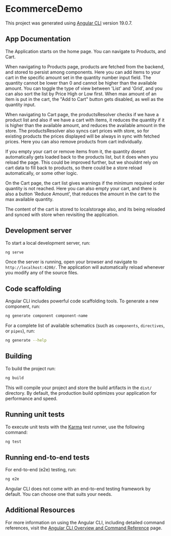 # EcommerceDemo

This project was generated using [Angular CLI](https://github.com/angular/angular-cli) version 19.0.7.

## App Documentation

The Application starts on the home page.
You can navigate to Products, and Cart.

When navigating to Products page, products are fetched from the backend, and stored to persist among components.
Here you can add items to your cart in the specific amount set in the quantity number input field.
The quantity cannot be lower than 0 and cannot be higher than the available amount.
You can toggle the type of view between 'List' and 'Grid', and you can also sort the list by Price High or Low first.
When max amount of an item is put in the cart, the "Add to Cart" button gets disabled, as well as the quantity input.

When navigating to Cart page, the productsResolver checks if we have a product list and also if we have a cart with items,
it reduces the quantity if it is higher than the available amount, and reduces the available amount in the store.
The productsResolver also syncs cart prices with store, so for existing products the prices displayed will be always in sync with fetched prices.
Here you can also remove products from cart individually.

If you empty your cart or remove items from it, the quantity doesnt automatically gets loaded back to the products list, but it does when you reload
the page. This could be improved further, but we shouldnt rely on cart data to fill back to products, so there could be a store reload automatically, 
or some other logic.

On the Cart page, the cart list gives warnings if the minimum required order quantity is not reached.
Here you can also empty your cart, and there is also a button 'Reduce Amount', that reduces the amount in the cart to the max available quantity.

The content of the cart is stored to localstorage also, and its being reloaded and synced with store when revisiting the application.

## Development server

To start a local development server, run:

```bash
ng serve
```

Once the server is running, open your browser and navigate to `http://localhost:4200/`. The application will automatically reload whenever you modify any of the source files.

## Code scaffolding

Angular CLI includes powerful code scaffolding tools. To generate a new component, run:

```bash
ng generate component component-name
```

For a complete list of available schematics (such as `components`, `directives`, or `pipes`), run:

```bash
ng generate --help
```

## Building

To build the project run:

```bash
ng build
```

This will compile your project and store the build artifacts in the `dist/` directory. By default, the production build optimizes your application for performance and speed.

## Running unit tests

To execute unit tests with the [Karma](https://karma-runner.github.io) test runner, use the following command:

```bash
ng test
```

## Running end-to-end tests

For end-to-end (e2e) testing, run:

```bash
ng e2e
```

Angular CLI does not come with an end-to-end testing framework by default. You can choose one that suits your needs.

## Additional Resources

For more information on using the Angular CLI, including detailed command references, visit the [Angular CLI Overview and Command Reference](https://angular.dev/tools/cli) page.
